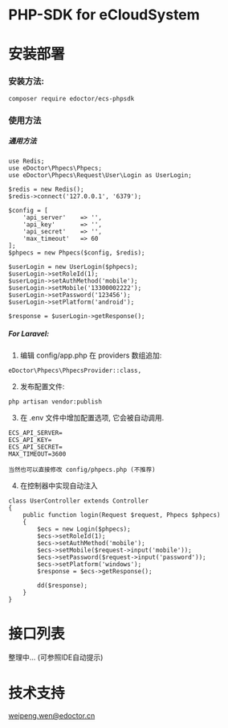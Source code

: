 # PHP-SDK for eCloudSystem
# 安装部署
### 安装方法:
```
composer require edoctor/ecs-phpsdk
```
### 使用方法
##### 通用方法
```
use Redis;
use eDoctor\Phpecs\Phpecs;
use eDoctor\Phpecs\Request\User\Login as UserLogin;

$redis = new Redis();
$redis->connect('127.0.0.1', '6379');

$config = [
    'api_server'    => '',
    'api_key'       => '',
    'api_secret'    => '',
    'max_timeout'   => 60
];
$phpecs = new Phpecs($config, $redis);

$userLogin = new UserLogin($phpecs);
$userLogin->setRoleId(1);
$userLogin->setAuthMethod('mobile');
$userLogin->setMobile('13300002222');
$userLogin->setPassword('123456');
$userLogin->setPlatform('android');

$response = $userLogin->getResponse();
```

##### For Laravel:
1. 编辑 config/app.php 在 providers 数组追加:
```
eDoctor\Phpecs\PhpecsProvider::class,
```
2. 发布配置文件:
```
php artisan vendor:publish
```
3. 在 .env 文件中增加配置选项, 它会被自动调用.
```
ECS_API_SERVER=
ECS_API_KEY=
ECS_API_SECRET=
MAX_TIMEOUT=3600
```
```
当然也可以直接修改 config/phpecs.php (不推荐)
```

4. 在控制器中实现自动注入
```
class UserController extends Controller
{
    public function login(Request $request, Phpecs $phpecs)
    {
        $ecs = new Login($phpecs);
        $ecs->setRoleId(1);
        $ecs->setAuthMethod('mobile');
        $ecs->setMobile($request->input('mobile'));
        $ecs->setPassword($request->input('password'));
        $ecs->setPlatform('windows');
        $response = $ecs->getResponse();
        
        dd($response);
    }
}
```

# 接口列表
整理中...
(可参照IDE自动提示)

# 技术支持
weipeng.wen@edoctor.cn
